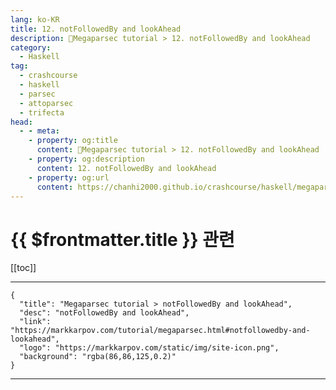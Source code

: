 ```yaml
---
lang: ko-KR
title: 12. notFollowedBy and lookAhead
description: 🐑Megaparsec tutorial > 12. notFollowedBy and lookAhead
category:
  - Haskell
tag: 
  - crashcourse
  - haskell
  - parsec
  - attoparsec
  - trifecta
head:
  - - meta:
    - property: og:title
      content: 🐑Megaparsec tutorial > 12. notFollowedBy and lookAhead
    - property: og:description
      content: 12. notFollowedBy and lookAhead
    - property: og:url
      content: https://chanhi2000.github.io/crashcourse/haskell/megaparsec/12.html
---
```


# {{ $frontmatter.title }} 관련

[[toc]]

---

```component VPCard
{
  "title": "Megaparsec tutorial > notFollowedBy and lookAhead",
  "desc": "notFollowedBy and lookAhead",
  "link": "https://markkarpov.com/tutorial/megaparsec.html#notfollowedby-and-lookahead",
  "logo": "https://markkarpov.com/static/img/site-icon.png",
  "background": "rgba(86,86,125,0.2)"
}
```

---

<TagLinks />